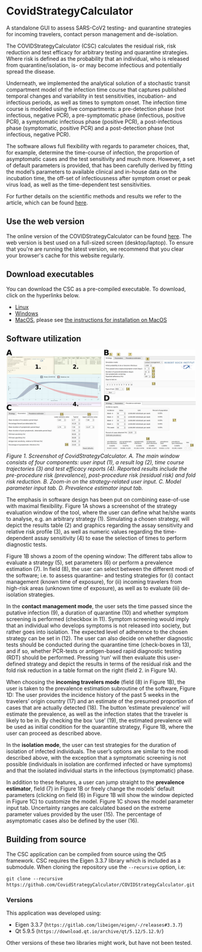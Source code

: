 # CovidStrategyCalculator
A standalone GUI to assess SARS-CoV2 testing- and  quarantine  strategies for incoming travelers, contact person management and de-isolation.

The COVIDStrategyCalculator (CSC) calculates the residual risk, risk reduction and test efficacy for arbitrary testing and  quarantine strategies. Where risk is defined as the probability that an individual, who is released from quarantine/isolation, is- or may become infectious and potentially spread the disease.

Underneath, we implemented the analytical solution of a stochastic transit compartment model of the infection time course that captures published temporal changes and variability in test sensitivities, incubation- and infectious periods, as well as times to symptom onset. The infection time course is modeled using five compartments: a pre-detection phase (not infectious, negative PCR), a pre-symptomatic phase (infectious, positive PCR), a symptomatic infectious phase (positive PCR), a post-infectious phase (symptomatic, positive PCR) and a post-detection phase (not infectious, negative PCR).

The software allows full flexibility with regards to parameter choices, that, for example, determine the time-course of infection, the proportion of asymptomatic cases and the test sensitivity and much more. However, a set of default parameters is provided, that has been carefully derived by fitting the model’s parameters to available clinical and in-house data on the incubation time, the off-set of infectiousness after symptom onset or peak virus load, as well as the time-dependent test sensitivities.

For further details on the scientific methods and results we refer to the article, which can be found [here](https://doi.org/10.1101/2020.11.18.20233825).

## Use the web version
The online version of the COVIDStrategyCalculator can be found [here](https://CovidStrategyCalculator.github.io).
The web version is best used on a full-sized screen (desktop/laptop). To ensure that you're are running the latest
version, we recommend that you clear your browser's cache for this website regularly.

## Download executables
You can download the CSC as a pre-compiled executable. To download, click on the hyperlinks below.
* [Linux](https://github.com/CovidStrategyCalculator/CovidStrategyCalculator/raw/main/executables/Linux/CovidStrategyCalculator)
* [Windows](https://github.com/CovidStrategyCalculator/CovidStrategyCalculator/raw/main/executables/Windows/CovidStrategyCalculator.exe)
* [MacOS](https://github.com/CovidStrategyCalculator/CovidStrategyCalculator/archive/main.zip), please see [the instructions for installation on MacOS](https://github.com/CovidStrategyCalculator/CovidStrategyCalculator/blob/main/resources/InstructionsMacOS.pdf)

## Software utilization
![overview-image](resources/overview.png)
*Figure 1. Screenshot of CovidStrategyCalculator. A. The main window consists of four components: user input (1), a result log (2), time course trajectories (3) and test efficacy reports (4). Reported results include the pre-procedure risk (prevalence), post-procedure risk (residual risk) and fold risk reduction. B. Zoom-in on the strategy-related user input. C. Model parameter input tab. D. Prevalence estimator input tab.*

The emphasis in software design has been put on combining ease-of-use with maximal flexibility.  Figure 1A shows a screenshot of the strategy evaluation window of the tool, where the user can define what he/she wants to analyse, e.g. an arbitrary strategy (1). Simulating a chosen strategy, will depict the results table (2) and graphics regarding the assay sensitivity and relative risk profile (3), as well as numeric values regarding the time-dependent assay sensitivity (4) to ease the selection of times to perform diagnostic tests.

Figure 1B shows a zoom of the opening window: The different tabs allow to evaluate a strategy (5), set parameters (6) or perform a prevalence estimation (7).  In field (8), the user can select between the different modi of the software; i.e. to assess quarantine- and testing strategies for (i) contact management (known time of exposure), for (ii) incoming travelers from high-risk areas (unknown time of exposure), as well as to evaluate (iii) de-isolation strategies.

In the **contact management mode**, the user sets the time passed since the putative infection (9), a duration of quarantine (10) and whether symptom screening is performed (checkbox in 11). Symptom screening would imply that an individual who develops symptoms is not released into society, but rather goes into isolation. The expected level of adherence to the chosen strategy can be set in (12). The user can also decide on whether diagnostic tests should be conducted during the quarantine time (check-boxes in 13), and if so, whether PCR-tests or antigen-based rapid diagnostic testing (RDT) should be performed. Pressing ‘run’ will then evaluate this user-defined strategy and depict the results in terms of the residual risk and the fold risk reduction in a table format on the right (field 2. in Figure 1A).

When choosing the **incoming travelers mode** (field (8) in Figure 1B), the user is taken to the prevalence estimation subroutine of the software, Figure 1D: The user provides the incidence history of the past 5 weeks in the travelers’ origin country (17) and an estimate of the presumed proportion of cases that are actually detected (18). The button ‘estimate prevalence’ will estimate the prevalence, as well as the infection states that the traveler is likely to be in. By checking the box ‘use’ (19), the estimated prevalence will be used as initial condition for the quarantine strategy, Figure 1B, where the user can proceed as described above.

In the **isolation mode**, the user can test strategies for the duration of isolation of infected individuals. The user’s options are similar to the modi described above, with the exception that a symptomatic screening is not possible (individuals in isolation are confirmed infected or have symptoms) and that the isolated individual starts in the infectious (symptomatic) phase.

In addition to these features, a user can  jump straight to the **prevalence estimator**, field (7) in Figure 1B or freely change the models’ default parameters (clicking on field (6) in Figure 1B will show the window depicted in Figure 1C) to customize the model. Figure 1C shows the model parameter input tab. Uncertainty ranges are calculated based on the extreme parameter values provided by the user (15). The percentage of asymptomatic cases also be defined by the user (16).

## Building from source
The CSC application can be compiled from source using the Qt5 framework. CSC requires the Eigen 3.3.7 library which is included as a submodule. When cloning the repository use the `--recursive` option, i.e:

```
git clone --recursive https://github.com/CovidStrategyCalculator/COVIDStrategyCalculator.git
```

### Versions
This application was developed using:
* Eigen 3.3.7 (`https://gitlab.com/libeigen/eigen/-/releases#3.3.7`)
* Qt 5.9.5 (`https://download.qt.io/archive/qt/5.12/5.12.9/`)

Other versions of these two libraries might work, but have not been tested.
